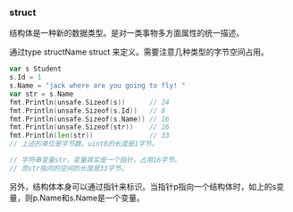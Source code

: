 ### struct

结构体是一种新的数据类型。是对一类事物多方面属性的统一描述。

通过type structName struct 来定义。需要注意几种类型的字节空间占用。

```go
var s Student
s.Id = 1
s.Name = "jack where are you going to fly! "
var str = s.Name
fmt.Println(unsafe.Sizeof(s))      // 24
fmt.Println(unsafe.Sizeof(s.Id))   // 8
fmt.Println(unsafe.Sizeof(s.Name)) // 16
fmt.Println(unsafe.Sizeof(str))    // 16
fmt.Println(len(str))              // 33
// 上述的单位是字节数。uint8的长度是1字节。

// 字符串变量str，变量其实是一个指针，占用16字节。
// 而str指向的空间的长度是33字节。
```

另外，结构体本身可以通过指针来标识。当指针p指向一个结构体时，如上的s变量，则p.Name和s.Name是一个变量。

